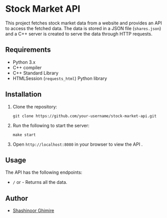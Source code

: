 # Stock Market API

This project fetches stock market data from a website and provides an API to access the fetched data. The data is stored in a JSON file (`shares.json`) and a C++ server is created to serve the data through HTTP requests.

## Requirements

- Python 3.x
- C++ compiler
- C++ Standard Library
- HTMLSession (`requests_html`) Python library

## Installation

1. Clone the repository:

   ```shell
   git clone https://github.com/your-username/stock-market-api.git
   ```

2. Run the following to start the server:
   ```shell
   make start
   ```
3. Open `http://localhost:8080` in your browser to view the API .

## Usage

The API has the following endpoints:

- `/` or - Returns all the data.

## Author

- [Shashinoor Ghimire]('https://github.com/Shashinoor13')
